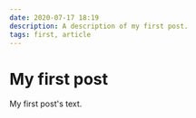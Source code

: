 ```yaml
---
date: 2020-07-17 18:19
description: A description of my first post.
tags: first, article
---
```

# My first post

My first post's text.